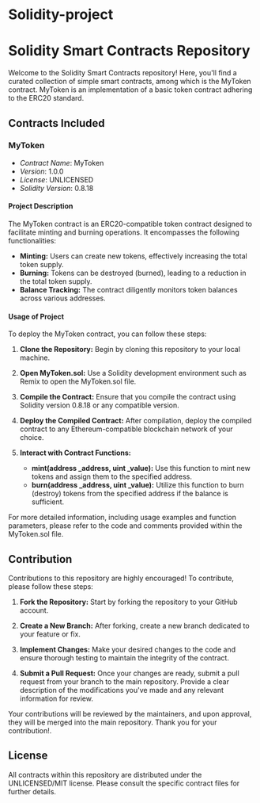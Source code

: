 # Solidity-project
# Solidity Smart Contracts Repository
Welcome to the Solidity Smart Contracts repository! Here, you'll find a curated collection of simple smart contracts, among which is the MyToken contract. MyToken is an implementation of a basic token contract adhering to the ERC20 standard.

## Contracts Included

### MyToken

- *Contract Name*: MyToken
- *Version*: 1.0.0
- *License*: UNLICENSED
- *Solidity Version*: 0.8.18

#### Project Description

The MyToken contract is an ERC20-compatible token contract designed to facilitate minting and burning operations. It encompasses the following functionalities:

- **Minting:** Users can create new tokens, effectively increasing the total token supply.
- **Burning:** Tokens can be destroyed (burned), leading to a reduction in the total token supply.
- **Balance Tracking:** The contract diligently monitors token balances across various addresses.

#### Usage of Project

To deploy the MyToken contract, you can follow these steps:

1. **Clone the Repository:** Begin by cloning this repository to your local machine.

2. **Open MyToken.sol:** Use a Solidity development environment such as Remix to open the MyToken.sol file.

3. **Compile the Contract:** Ensure that you compile the contract using Solidity version 0.8.18 or any compatible version.

4. **Deploy the Compiled Contract:** After compilation, deploy the compiled contract to any Ethereum-compatible blockchain network of your choice.

5. **Interact with Contract Functions:**
   - **mint(address _address, uint _value):** Use this function to mint new tokens and assign them to the specified address.
   - **burn(address _address, uint _value):** Utilize this function to burn (destroy) tokens from the specified address if the balance is sufficient.

For more detailed information, including usage examples and function parameters, please refer to the code and comments provided within the MyToken.sol file.

## Contribution 

Contributions to this repository are highly encouraged! To contribute, please follow these steps:

1. **Fork the Repository:** Start by forking the repository to your GitHub account.

2. **Create a New Branch:** After forking, create a new branch dedicated to your feature or fix.

3. **Implement Changes:** Make your desired changes to the code and ensure thorough testing to maintain the integrity of the contract.

4. **Submit a Pull Request:** Once your changes are ready, submit a pull request from your branch to the main repository. Provide a clear description of the modifications you've made and any relevant information for review.

Your contributions will be reviewed by the maintainers, and upon approval, they will be merged into the main repository. Thank you for your contribution!.

## License 

All contracts within this repository are distributed under the UNLICENSED/MIT license. Please consult the specific contract files for further details.
